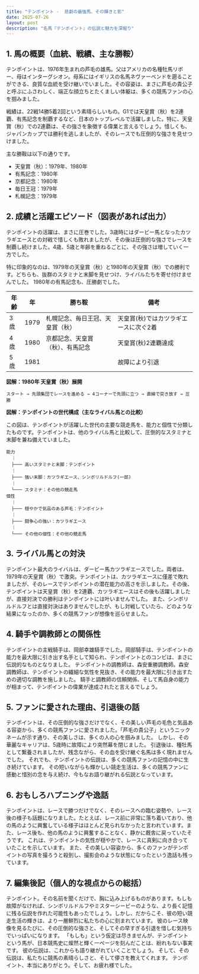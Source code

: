 ```yaml
---
title: "テンポイント -  悲劇の最強馬、その輝きと影"
date: 2025-07-26
layout: post
description: "名馬『テンポイント』の伝説と魅力を深堀り"
---
```


## 1. 馬の概要（血統、戦績、主な勝鞍）

テンポイントは、1976年生まれの芦毛の雄馬。父はアメリカの名種牡馬リボー、母はインターグシオン。母系にはイギリスの名馬ネヴァーベンドを遡ることができる、良質な血統を受け継いでいました。その容姿は、まさに芦毛の貴公子と呼ぶにふさわしく、端正な顔立ちとたくましい体躯は、多くの競馬ファンの心を掴みました。

戦績は、22戦14勝5着2回という素晴らしいもの。G1では天皇賞（秋）を2連覇、有馬記念を制覇するなど、日本のトップレベルで活躍しました。特に、天皇賞（秋）での2連覇は、その強さを象徴する偉業と言えるでしょう。惜しくも、ジャパンカップでは勝利を逃しましたが、そのレースでも圧倒的な強さを見せつけました。

主な勝鞍は以下の通りです。

* 天皇賞（秋）：1979年、1980年
* 有馬記念：1980年
* 京都記念：1980年
* 毎日王冠：1979年
* 札幌記念：1979年


## 2. 成績と活躍エピソード（図表があれば出力）

テンポイントの活躍は、まさに圧巻でした。3歳時にはダービー馬となったカツラギエースとの対戦で惜しくも敗れましたが、その後は圧倒的な強さでレースを制覇し続けました。4歳、5歳と年齢を重ねるごとに、その強さは増していく一方でした。

特に印象的なのは、1979年の天皇賞（秋）と1980年の天皇賞（秋）での勝利です。どちらも、抜群のスタミナと末脚を見せつけ、ライバルたちを寄せ付けませんでした。  1980年の有馬記念も、圧勝劇でした。

| 年齢 | 年  | 勝ち鞍                                   | 備考                                         |
|------|-----|-----------------------------------------|----------------------------------------------|
| 3歳  | 1979 | 札幌記念、毎日王冠、天皇賞（秋）            | 天皇賞(秋)ではカツラギエースに次ぐ2着 |
| 4歳  | 1980 | 京都記念、天皇賞（秋）、有馬記念           | 天皇賞(秋)2連覇達成                           |
| 5歳  | 1981 |                                         | 故障により引退                               |


**図解：1980年 天皇賞（秋）展開**

```
スタート → 先頭集団でレースを進める → 4コーナーで先頭に立つ → 直線で突き放す → 圧勝
```

**図解：テンポイントの世代構成（主なライバル馬との比較）**

この図は、テンポイントが活躍した世代の主要な競走馬を、能力と個性で分類したものです。テンポイントは、他のライバル馬と比較して、圧倒的なスタミナと末脚を兼ね備えていました。


```
能力
  ｜
  ├─── 高いスタミナと末脚：テンポイント
  ｜
  ├─── 強い末脚：カツラギエース、シンボリルドルフ(一部)
  ｜
  └─── スタミナ：その他の競走馬
個性
  ｜
  ├─── 穏やかで気品のある芦毛：テンポイント
  ｜
  ├─── 闘争心の強い：カツラギエース
  ｜
  └─── その他の個性：その他の競走馬
```


## 3. ライバル馬との対決

テンポイント最大のライバルは、ダービー馬カツラギエースでした。両者は、1979年の天皇賞（秋）で激突。テンポイントは、カツラギエースに僅差で敗れましたが、そのレースでテンポイントの潜在能力の高さを示しました。その後、テンポイントは天皇賞（秋）を2連覇、カツラギエースはその後も活躍しましたが、直接対決での勝利はテンポイントには叶いませんでした。  また、シンボリルドルフとは直接対決はありませんでしたが、もし対戦していたら、どのような結果になったのか、多くの競馬ファンが想像を巡らせました。


## 4. 騎手や調教師との関係性

テンポイントの主戦騎手は、岡部幸雄騎手でした。岡部騎手は、テンポイントの能力を最大限に引き出す名手として知られ、テンポイントとのコンビは、まさに伝説的なものとなりました。  テンポイントの調教師は、森安重勝調教師。森安調教師は、テンポイントの繊細な気性を見抜き、その能力を最大限に引き出すための適切な調教を施しました。  騎手と調教師の信頼関係、そして馬自身の能力が相まって、テンポイントの偉業が達成されたと言えるでしょう。


## 5. ファンに愛された理由、引退後の話

テンポイントは、その圧倒的な強さだけでなく、その美しい芦毛の毛色と気品ある容姿から、多くの競馬ファンに愛されました。「芦毛の貴公子」というニックネームが示す通り、その美しさは、多くの人の心を掴みました。  しかし、その華麗なキャリアは、5歳時に故障により突然幕を閉じました。  引退後は、種牡馬として繋養されましたが、残念ながら、その血を受け継ぐ名馬は多く現れませんでした。  それでも、テンポイントの伝説は、多くの競馬ファンの記憶の中に生き続けています。  その短いながらも輝かしい競走生活は、多くの競馬ファンに感動と惜別の念を与え続け、今もなお語り継がれる伝説となっています。


## 6. おもしろハプニングや逸話

テンポイントは、レースで勝つだけでなく、そのレースへの臨む姿勢や、レース後の様子も話題になりました。たとえば、レース前に非常に落ち着いており、他の馬のように興奮している様子はほとんど見られなかったと言われています。また、レース後も、他の馬のように興奮することなく、静かに厩舎に戻っていたそうです。  これは、テンポイントの気性が穏やかで、レースに真剣に向き合っていたことを示しています。  また、その美しい容姿から、多くのファンがテンポイントの写真を撮ろうと殺到し、撮影会のような状態になったという逸話も残っています。


## 7. 編集後記（個人的な視点からの総括）

テンポイント。その名前を聞くだけで、胸に込み上げるものがあります。もしも故障がなければ、シンボリルドルフやミスターシービーのような、より長く記憶に残る伝説を作れた可能性もあったでしょう。しかし、だからこそ、彼の短い競走生活の輝きは、より一層鮮烈に私たちの心に刻まれています。  彼のレース映像を見るたびに、その圧倒的な強さと、そしてその早すぎる引退を惜しむ気持ちでいっぱいになります。  「もしも」という仮定は尽きませんが、テンポイントという馬が、日本競馬史に燦然と輝く一ページを刻んだことは、紛れもない事実です。  彼の伝説は、これからも語り継がれていくことでしょう。  そして、その伝説は、私たちに競馬の素晴らしさと、そして儚さを教えてくれます。  テンポイント、本当にありがとう。そして、お疲れ様でした。

